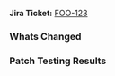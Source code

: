 <!---
Thanks for submitting a PR to the Genny repo. Please include the
following fields (if relevant) prior to submitting your PR.
--->

**Jira Ticket:** [FOO-123](https://jira.mongodb.org/browse/FOO-123)

### Whats Changed

<!---
High level explanation of changes
--->

### Patch Testing Results

<!---
If applicable, link a patch test showing code changes running
successfully
--->

<!---
### Workload Submission form

If applicable, only required if there is a new workload being added. The
form is [here].

[here]: https://docs.google.com/forms/d/e/1FAIpQLSf1oh23Ddo1khjLZMqZ9DHbRdObnpeH20PSXTBuXVg-7mxxTA/viewform

### Merging and Linting

We currently have a manual linting stage required if you're
adding/modifying a workload YAML document. Evergreen will verify that
this has been run.

```bash
./run-genny generate-docs
```

Once (1) your PR is approved by a CODEOWNER and (2) all your CI tests
pass, you can initiate a merge by clicking "Add to merge queue".
This kicks your PR into the [Github Merge Queue]. Github will
automatically squash-merge your commit after checking that Evergreen's
CI tasks have returned a successful status.

[Github Merge Queue]: https://docs.devprod.prod.corp.mongodb.com/evergreen/Project-Configuration/Merge-Queue

--->
